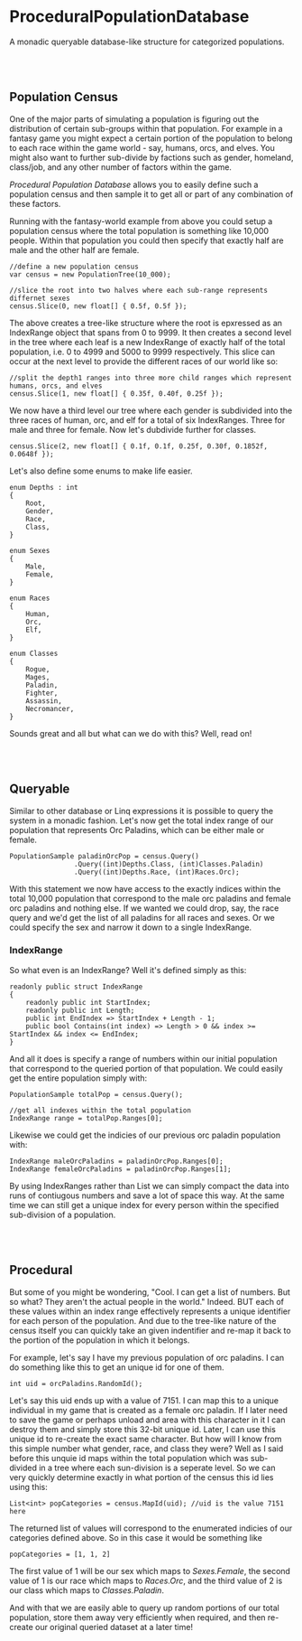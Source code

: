# ProceduralPopulationDatabase  
A monadic queryable database-like structure for categorized populations.  

<br />
<br />

## Population Census  

One of the major parts of simulating a population is figuring out the distribution of certain sub-groups within that population. For example in a fantasy game you might expect a certain portion of the population to belong to each race within the game world - say, humans, orcs, and elves. You might also want to further sub-divide by factions such as gender, homeland, class/job, and any other number of factors within the game.  

*Procedural Population Database* allows you to easily define such a population census and then sample it to get all or part of any combination of these factors.  

Running with the fantasy-world example from above you could setup a population census where the total population is something like 10,000 people. Within that population you could then specify that exactly half are male and the other half are female.  

```
//define a new population census
var census = new PopulationTree(10_000);

//slice the root into two halves where each sub-range represents differnet sexes
census.Slice(0, new float[] { 0.5f, 0.5f }); 
```

The above creates a tree-like structure where the root is epxressed as an IndexRange object that spans from 0 to 9999. It then creates a second level in the tree where each leaf is a new IndexRange of exactly half of the total population, i.e. 0 to 4999 and 5000 to 9999 respectively. This slice can occur at the next level to provide the different races of our world like so:  

```
//split the depth1 ranges into three more child ranges which represent humans, orcs, and elves
census.Slice(1, new float[] { 0.35f, 0.40f, 0.25f });

```

We now have a third level our tree where each gender is subdivided into the three races of human, orc, and elf for a total of six IndexRanges. Three for male and three for female. Now let's dubdivide further for classes.  

```
census.Slice(2, new float[] { 0.1f, 0.1f, 0.25f, 0.30f, 0.1852f, 0.0648f });
```

Let's also define some enums to make life easier.  

```
enum Depths : int
{
    Root,
    Gender,
    Race,
    Class,
}

enum Sexes
{
    Male,
    Female,
}

enum Races
{
    Human,
    Orc,
    Elf,
}

enum Classes
{
    Rogue,
    Mages,
    Paladin,
    Fighter,
    Assassin,
    Necromancer,
}
```


Sounds great and all but what can we do with this? Well, read on!  

<br />
<br />

## Queryable  

Similar to other database or Linq expressions it is possible to query the system in a monadic fashion. Let's now get the total index range of our population that represents Orc Paladins, which can be either male or female.  

```
PopulationSample paladinOrcPop = census.Query()
                .Query((int)Depths.Class, (int)Classes.Paladin)
                .Query((int)Depths.Race, (int)Races.Orc);
```

With this statement we now have access to the exactly indices within the total 10,000 population that correspond to the male orc paladins and female orc paladins and nothing else. If we wanted we could drop, say, the race query and we'd get the list of all paladins for all races and sexes. Or we could specify the sex and narrow it down to a single IndexRange.

### IndexRange
So what even is an IndexRange? Well it's defined simply as this:

```
readonly public struct IndexRange
{
    readonly public int StartIndex;
    readonly public int Length;
    public int EndIndex => StartIndex + Length - 1;
    public bool Contains(int index) => Length > 0 && index >= StartIndex && index <= EndIndex;
}
```   

And all it does is specify a range of numbers within our initial population that correspond to the queried portion of that population. We could easily get the entire population simply with:  

```
PopulationSample totalPop = census.Query();

//get all indexes within the total population
IndexRange range = totalPop.Ranges[0];
```

Likewise we could get the indicies of our previous orc paladin population with:  

```
IndexRange maleOrcPaladins = paladinOrcPop.Ranges[0];
IndexRange femaleOrcPaladins = paladinOrcPop.Ranges[1];
```

By using IndexRanges rather than List<int> we can simply compact the data into runs of contiugous numbers and save a lot of space this way. At the same time we can still get a unique index for every person within the specified sub-division of a population.  

<br />
<br />

## Procedural

But some of you might be wondering, "Cool. I can get a list of numbers. But so what? They aren't the actual people in the world." Indeed. BUT each of these values within an index range effectively represents a unique identifier for each person of the population. And due to the tree-like nature of the census itself you can quickly take an given indentifier and re-map it back to the portion of the population in which it belongs.  

For example, let's say I have my previous population of orc paladins. I can do something like this to get an unique id for one of them.

```
int uid = orcPaladins.RandomId();
```

Let's say this uid ends up with a value of 7151. I can map this to a unique individual in my game that is created as a female orc paladin. If I later need to save the game or perhaps unload and area with this character in it I can destroy them and simply store this 32-bit unique id. Later, I can use this unique id to re-create the exact same character. But how will I know from this simple number what gender, race, and class they were? Well as I said before this unquie id maps within the total population which was sub-divided in a tree where each sun-division is a seperate level. So we can very quickly determine exactly in what portion of the census this id lies using this:  

```
List<int> popCategories = census.MapId(uid); //uid is the value 7151 here
```

The returned list of values will correspond to the enumerated indicies of our categories defined above. So in this case it would be something like  

```
popCategories = [1, 1, 2]
```

The first value of 1 will be our sex which maps to *Sexes.Female*, the second value of 1 is our race which maps to *Races.Orc*, and the third value of 2 is our class which maps to *Classes.Paladin*.  

And with that we are easily able to query up random portions of our total population, store them away very efficiently when required, and then re-create our original queried dataset at a later time!  

